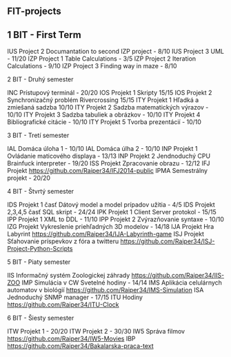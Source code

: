 FIT-projects
--------------------------------------------------------
1 BIT - First Term
--------------------------------------------------------
IUS Project 2 Documantation to second IZP project - 8/10
IUS Project 3 UML - 11/20
IZP Project 1 Table Calculations - 3/5
IZP Project 2 Iteration Calculations - 9/10
IZP Project 3 Finding way in maze - 8/10

2 BIT - Druhý semester

INC Prístupový terminál - 20/20
IOS Projekt 1 Skripty 15/15
IOS Projekt 2 Synchronizačný problém Rivercrossing 15/15
ITY Projekt 1 Hľadká a zmiešaná sadzba 10/10
ITY Projekt 2 Sadzba matematických výrazov - 10/10
ITY Projekt 3 Sadzba tabuliek a obrázkov - 10/10
ITY Projekt 4 Bibliografické citácie - 10/10
ITY Projekt 5 Tvorba prezentácií - 10/10

3 BIT - Tretí semester

IAL Domáca úloha 1 - 10/10
IAL Domáca úlha 2 - 10/10
INP Projekt 1 Ovládanie maticového displaya - 13/13
INP Projekt 2 Jendnoduchý CPU Brainfuck interpreter - 19/20
ISS Projekt Zpracovanie obrazu - 12/12
IFJ Projekt https://github.com/Raiper34/IFJ2014-public
IPMA Semestrálny projekt - 20/20

4 BIT - Štvrtý semester

IDS Projekt 1 časť Dátový model a model prípadov užitia - 4/5
IDS Projekt 2,3,4,5 časť SQL skript - 24/24
IPK Projekt 1 Client Server protokol - 15/15
IPP Projekt 1 XML to DDL - 11/10
IPP Projekt 2 Zvýrazňovanie syntaxe - 10/10
IZG Projekt Vykreslenie priehľadných 3D modelov - 14/18
IJA Projekt Hra Labyrint https://github.com/Raiper34/IJA-Labyrinth-game
ISJ Projekt Sťahovanie príspevkov z fóra a twitteru https://github.com/Raiper34/ISJ-Project-Python-Scripts

5 BIT - Piaty semester

IIS Informačný systém Zoologickej záhrady https://github.com/Raiper34/IIS-ZOO
IMP Simulácia v CW Svetelné hodiny - 14/14
IMS Aplikácia celulárnych automatov v biológií https://github.com/Raiper34/IMS-Simulation
ISA Jednoduchý SNMP manager - 17/15
ITU Hodiny https://github.com/Raiper34/ITU-Clock

6 BIT - Šiesty semester

ITW Projekt 1 - 20/20
ITW Projekt 2 - 30/30
IW5 Správa filmov https://github.com/Raiper34/IW5-Movies
IBP https://github.com/Raiper34/Bakalarska-praca-text
